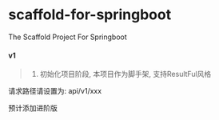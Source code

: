 # scaffold-for-springboot
The Scaffold Project For Springboot

#### v1

> 1. 初始化项目阶段, 本项目作为脚手架, 支持ResultFul风格

请求路径请设置为: api/v1/xxx

预计添加进阶版

